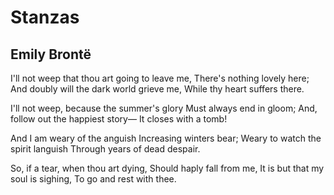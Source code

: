# Stanzas
## Emily Brontë
I'll not weep that thou art going to leave me,
There's nothing lovely here;
And doubly will the dark world grieve me,
While thy heart suffers there.

I'll not weep, because the summer's glory
Must always end in gloom;
And, follow out the happiest story—
It closes with a tomb!

And I am weary of the anguish
Increasing winters bear;
Weary to watch the spirit languish
Through years of dead despair.

So, if a tear, when thou art dying,
Should haply fall from me,
It is but that my soul is sighing,
To go and rest with thee.